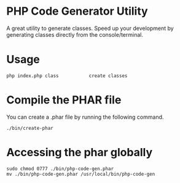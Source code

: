 PHP Code Generator Utility
===========================

A great utility to generate classes. Speed up your development by generating classes directly from the console/terminal.

Usage
=====
```
php index.php class           create classes
```

Compile the PHAR file
=====================
You can create a .phar file by running the following command.

```
./bin/create-phar
```

Accessing the phar globally
===========================
```
sudo chmod 0777 ./bin/php-code-gen.phar
mv ./bin/php-code-gen.phar /usr/local/bin/php-code-gen
```
